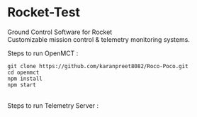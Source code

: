 # Rocket-Test
Ground Control Software for Rocket
<br>
Customizable mission control & telemetry monitoring systems.
<br>

Steps to run OpenMCT : 

```
git clone https://github.com/karanpreet8082/Roco-Poco.git
cd openmct
npm install
npm start
```
<br>
Steps to run Telemetry Server :
